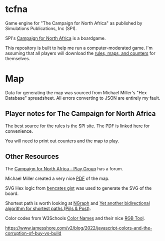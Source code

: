 # tcfna
Game engine for "The Campaign for North Africa" as published by Simulations Publications, Inc (SPI).

SPI's [Campaign for North Africa](https://www.spigames.net/campaign_for_north_africa.htm) is a boardgame.

This repository is built to help me run a computer-moderated game.
I'm assuming that all players will download the
[rules, maps, and counters](https://www.spigames.net/PDFv2/CampaignNorthAfrica.pdf)
for themselves.

# Map
Data for generating the map was sourced from Michael Miller's "Hex Database" spreadsheet.
All errors converting to JSON are entirely my fault.

## Player notes for The Campaign for North Africa

The best source for the rules is the SPI site.
The PDF is linked
[here](https://www.spigames.net/PDFv2/CampaignNorthAfrica.pdf)
for convenience.

You will need to print out counters and the map to play.

## Other Resources
The [Campaign for North Africa - Play Group](https://cna-group.proboards.com/) has a forum.

Michael Miller created a very nice
[PDF](https://www.dropbox.com/s/l31ukh5m1kotm5i/CNA-CB-Map-v1.4.pdf?dl=0)
of the map.

SVG Hex logic from
[bencates gist](https://gist.githubusercontent.com/bencates/5b490ed79796cbd35863/raw/044c3b2cdd1b431965d2e285ff0acb936a128393/svgtest.html)
was used to generate the SVG of the board.

Shortest path is worth looking at
[NGraph](https://github.com/anvaka/ngraph.path)
and
[Yet another bidirectional algorithm for shortest paths (Pijls & Post)](https://repub.eur.nl/pub/16100/ei2009-10.pdf).

Color codes from W3Schools
[Color Names](https://www.w3schools.com/colors/colors_names.asp)
and their nice
[RGB Tool](https://www.w3schools.com/colors/colors_rgb.asp).

https://www.jamesshore.com/v2/blog/2022/javascript-colors-and-the-corruption-of-buy-vs-build

